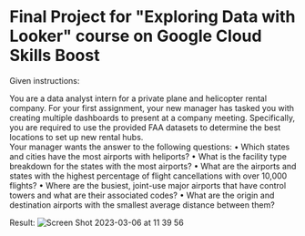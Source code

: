 # Final Project for "Exploring Data with Looker" course on Google Cloud Skills Boost

Given instructions:

You are a data analyst intern for a private plane and helicopter rental company. For your first assignment, your new manager has tasked you with creating multiple dashboards to present at a company meeting. Specifically, you are required to use the provided FAA datasets to determine the best locations to set up new rental hubs. <br/>
Your manager wants the answer to the following questions:
• Which states and cities have the most airports with heliports?
• What is the facility type breakdown for the states with the most airports?
• What are the airports and states with the highest percentage of flight cancellations with over 10,000 flights?
• Where are the busiest, joint-use major airports that have control towers and what are their associated codes?
• What are the origin and destination airports with the smallest average distance between them?

Result:
![Screen Shot 2023-03-06 at 11 39 56](https://user-images.githubusercontent.com/74870719/235626671-2bcd1204-53c5-49b9-b22b-ac2ee4b8fad0.png)
